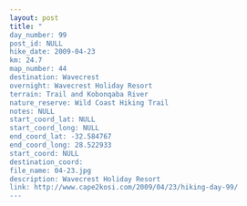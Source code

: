 ```yaml
---
layout: post
title: "
day_number: 99
post_id: NULL
hike_date: 2009-04-23
km: 24.7
map_number: 44
destination: Wavecrest
overnight: Wavecrest Holiday Resort
terrain: Trail and Kobonqaba River
nature_reserve: Wild Coast Hiking Trail
notes: NULL
start_coord_lat: NULL
start_coord_long: NULL
end_coord_lat: -32.584767
end_coord_long: 28.522933
start_coord: NULL
destination_coord: 
file_name: 04-23.jpg
description: Wavecrest Holiday Resort
link: http://www.cape2kosi.com/2009/04/23/hiking-day-99/
---
```

